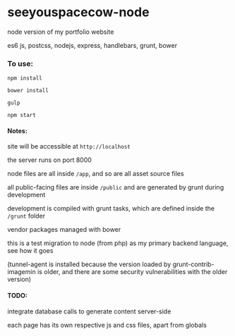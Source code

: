 # seeyouspacecow-node
node version of my portfolio website

es6 js, postcss, nodejs, express, handlebars, grunt, bower

### To use:

`npm install`

`bower install`

`gulp`

`npm start`

#### Notes:

site will be accessible at `http://localhost` 

the server runs on port 8000

node files are all inside `/app`, and so are all asset source files

all public-facing files are inside `/public` and are generated by grunt during development

development is compiled with grunt tasks, which are defined inside the `/grunt` folder

vendor packages managed with bower

this is a test migration to node (from php) as my primary backend language, see how it goes

(tunnel-agent is installed because the version loaded by grunt-contrib-imagemin is older, and there are some security vulnerabilities with the older version)

#### TODO:

integrate database calls to generate content server-side

each page has its own respective js and css files, apart from globals